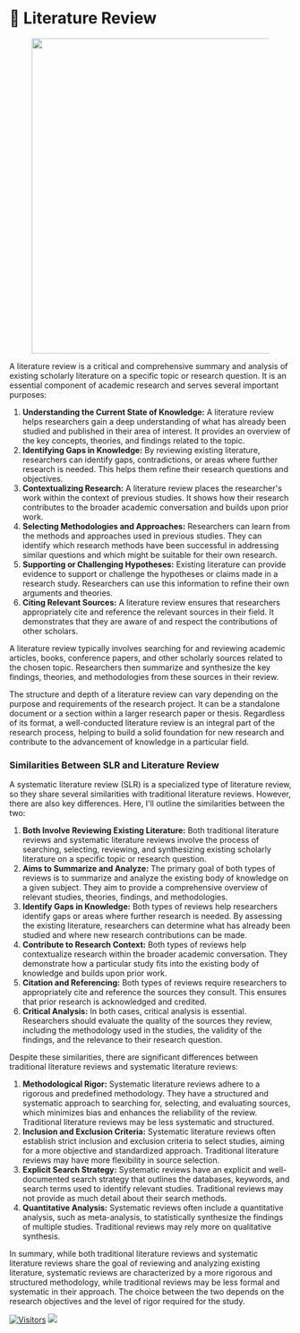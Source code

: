 # 📑 Literature Review

<figure><img src="https://www.lib.sfu.ca/system/files/37302/Community-Lit-Reviews-Graphic.png" alt="" width="563"><figcaption></figcaption></figure>

A literature review is a critical and comprehensive summary and analysis of existing scholarly literature on a specific topic or research question. It is an essential component of academic research and serves several important purposes:

1. **Understanding the Current State of Knowledge:** A literature review helps researchers gain a deep understanding of what has already been studied and published in their area of interest. It provides an overview of the key concepts, theories, and findings related to the topic.
2. **Identifying Gaps in Knowledge:** By reviewing existing literature, researchers can identify gaps, contradictions, or areas where further research is needed. This helps them refine their research questions and objectives.
3. **Contextualizing Research:** A literature review places the researcher's work within the context of previous studies. It shows how their research contributes to the broader academic conversation and builds upon prior work.
4. **Selecting Methodologies and Approaches:** Researchers can learn from the methods and approaches used in previous studies. They can identify which research methods have been successful in addressing similar questions and which might be suitable for their own research.
5. **Supporting or Challenging Hypotheses:** Existing literature can provide evidence to support or challenge the hypotheses or claims made in a research study. Researchers can use this information to refine their own arguments and theories.
6. **Citing Relevant Sources:** A literature review ensures that researchers appropriately cite and reference the relevant sources in their field. It demonstrates that they are aware of and respect the contributions of other scholars.

A literature review typically involves searching for and reviewing academic articles, books, conference papers, and other scholarly sources related to the chosen topic. Researchers then summarize and synthesize the key findings, theories, and methodologies from these sources in their review.

The structure and depth of a literature review can vary depending on the purpose and requirements of the research project. It can be a standalone document or a section within a larger research paper or thesis. Regardless of its format, a well-conducted literature review is an integral part of the research process, helping to build a solid foundation for new research and contribute to the advancement of knowledge in a particular field.

### Similarities Between SLR and Literature Review

A systematic literature review (SLR) is a specialized type of literature review, so they share several similarities with traditional literature reviews. However, there are also key differences. Here, I'll outline the similarities between the two:

1. **Both Involve Reviewing Existing Literature:** Both traditional literature reviews and systematic literature reviews involve the process of searching, selecting, reviewing, and synthesizing existing scholarly literature on a specific topic or research question.
2. **Aims to Summarize and Analyze:** The primary goal of both types of reviews is to summarize and analyze the existing body of knowledge on a given subject. They aim to provide a comprehensive overview of relevant studies, theories, findings, and methodologies.
3. **Identify Gaps in Knowledge:** Both types of reviews help researchers identify gaps or areas where further research is needed. By assessing the existing literature, researchers can determine what has already been studied and where new research contributions can be made.
4. **Contribute to Research Context:** Both types of reviews help contextualize research within the broader academic conversation. They demonstrate how a particular study fits into the existing body of knowledge and builds upon prior work.
5. **Citation and Referencing:** Both types of reviews require researchers to appropriately cite and reference the sources they consult. This ensures that prior research is acknowledged and credited.
6. **Critical Analysis:** In both cases, critical analysis is essential. Researchers should evaluate the quality of the sources they review, including the methodology used in the studies, the validity of the findings, and the relevance to their research question.

Despite these similarities, there are significant differences between traditional literature reviews and systematic literature reviews:

1. **Methodological Rigor:** Systematic literature reviews adhere to a rigorous and predefined methodology. They have a structured and systematic approach to searching for, selecting, and evaluating sources, which minimizes bias and enhances the reliability of the review. Traditional literature reviews may be less systematic and structured.
2. **Inclusion and Exclusion Criteria:** Systematic literature reviews often establish strict inclusion and exclusion criteria to select studies, aiming for a more objective and standardized approach. Traditional literature reviews may have more flexibility in source selection.
3. **Explicit Search Strategy:** Systematic reviews have an explicit and well-documented search strategy that outlines the databases, keywords, and search terms used to identify relevant studies. Traditional reviews may not provide as much detail about their search methods.
4. **Quantitative Analysis:** Systematic reviews often include a quantitative analysis, such as meta-analysis, to statistically synthesize the findings of multiple studies. Traditional reviews may rely more on qualitative synthesis.

In summary, while both traditional literature reviews and systematic literature reviews share the goal of reviewing and analyzing existing literature, systematic reviews are characterized by a more rigorous and structured methodology, while traditional reviews may be less formal and systematic in their approach. The choice between the two depends on the research objectives and the level of rigor required for the study.

[![Visitors](https://api.visitorbadge.io/api/visitors?path=https%3A%2F%2Fgithub.com%2Fdrshahizan\&labelColor=%23697689\&countColor=%23555555\&style=plastic)](https://visitorbadge.io/status?path=https%3A%2F%2Fgithub.com%2Fdrshahizan) ![](https://hit.yhype.me/github/profile?user\_id=81284918)
